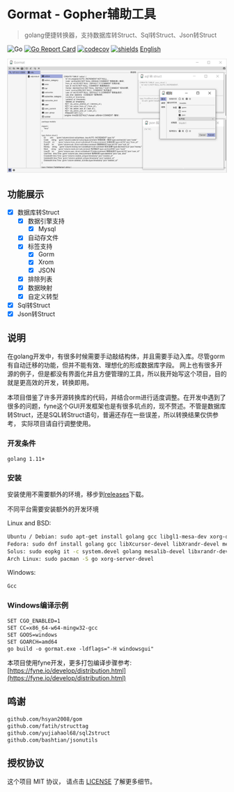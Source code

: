 # Gormat - Gopher辅助工具

> golang便捷转换器，支持数据库转Struct、Sql转Struct、Json转Struct

 ![Go](https://github.com/airplayx/gormat/workflows/Go/badge.svg) 
 [![Go Report Card](https://goreportcard.com/badge/github.com/airplayx/gormat)](https://goreportcard.com/report/github.com/airplayx/gormat)
 [![codecov](https://codecov.io/gh/airplayx/gormat/branch/master/graph/badge.svg)](https://codecov.io/gh/airplayx/gormat)
 [![shields](https://img.shields.io/github/v/release/airplayx/gormat.svg)](https://github.com/airplayx/gormat/releases)
 [English](README.md)

![image](assets/show_win_zh.png)

## 功能展示

- [x] 数据库转Struct
    - [x] 数据引擎支持
        - [x] Mysql
    - [x] 自动存文件
    - [x] 标签支持
        - [x] Gorm
        - [x] Xrom
        - [x] JSON
    - [x] 排除列表
    - [x] 数据映射
    - [x] 自定义转型
- [x] Sql转Struct
- [x] Json转Struct

## 说明

在golang开发中，有很多时候需要手动敲结构体，并且需要手动入库。尽管gorm有自动迁移的功能，但并不能有效、理想化的形成数据库字段。
网上也有很多开源的例子，但是都没有界面化并且方便管理的工具，所以我开始写这个项目，目的就是更高效的开发，转换即用。

本项目借鉴了许多开源转换库的代码，并结合orm进行适度调整。在开发中遇到了很多的问题，fyne这个GUI开发框架也是有很多坑点的，现不赘述。不管是数据库转Struct，还是SQL转Struct语句，普遍还存在一些误差，所以转换结果仅供参考，
实际项目请自行调整使用。

### 开发条件

```
golang 1.11+
```

### 安装

安装使用不需要额外的环境，移步到[releases](https://github.com/airplayx/gormat/releases)下载。

不同平台需要安装额外的开发环境

Linux and BSD:
```sh
Ubuntu / Debian: sudo apt-get install golang gcc libgl1-mesa-dev xorg-dev
Fedora: sudo dnf install golang gcc libXcursor-devel libXrandr-devel mesa-libGL-devel libXi-devel libXinerama-devel
Solus: sudo eopkg it -c system.devel golang mesalib-devel libxrandr-devel libxcursor-devel libxi-devel libxinerama-devel
Arch Linux: sudo pacman -S go xorg-server-devel
```

Windows:

```sh
Gcc
```

### Windows编译示例

``` golang
SET CGO_ENABLED=1
SET CC=x86_64-w64-mingw32-gcc
SET GOOS=windows
SET GOARCH=amd64
go build -o gormat.exe -ldflags="-H windowsgui"
```

本项目使用fyne开发，更多打包编译步骤参考: [https://fyne.io/develop/distribution.html](https://fyne.io/develop/distribution.html)

## 鸣谢

    github.com/hsyan2008/gom
    github.com/fatih/structtag
    github.com/yujiahaol68/sql2struct
    github.com/bashtian/jsonutils

## 授权协议

这个项目 MIT 协议， 请点击 [LICENSE](LICENSE) 了解更多细节。
